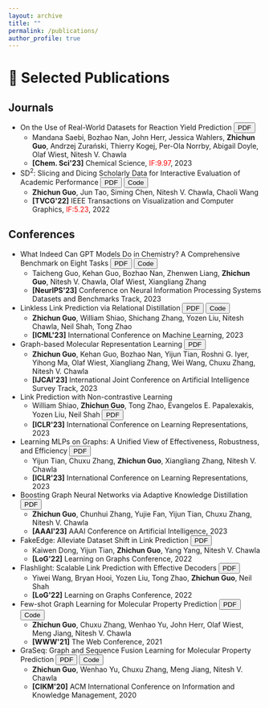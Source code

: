 ```yaml
---
layout: archive
title: ""
permalink: /publications/
author_profile: true
---
```

# 📖 **Selected Publications**
## **Journals**
- On the Use of Real-World Datasets for Reaction Yield Prediction <button name="button" onclick="https://pubs.rsc.org/en/content/articlepdf/2023/sc/d2sc06041h">PDF</button>
  + Mandana Saebi, Bozhao Nan, John Herr, Jessica Wahlers, **Zhichun Guo**, Andrzej Zurański, Thierry Kogej, Per-Ola Norrby, Abigail Doyle, Olaf Wiest, Nitesh V. Chawla
  + **[Chem. Sci'23]** Chemical Science, <span style="color:red">IF:9.97</span>, 2023
- SD$^2$: Slicing and Dicing Scholarly Data for Interactive Evaluation of Academic Performance <button name="button" onclick="https://arxiv.org/pdf/2203.12671.pdf">PDF</button> <button name="button" onclick="https://github.com/zhichunguo/SD2">Code</button>
  + **Zhichun Guo**, Jun Tao, Siming Chen, Nitesh V. Chawla, Chaoli Wang
  + **[TVCG'22]** IEEE Transactions on Visualization and Computer Graphics, <span style="color:red">IF:5.23</span>, 2022

## **Conferences**
- What Indeed Can GPT Models Do in Chemistry? A Comprehensive Benchmark on Eight Tasks <button name="button" onclick="https://arxiv.org/pdf/2305.18365.pdf">PDF</button> <button name="button" onclick="https://github.com/ChemFoundationModels/ChemLLMBench">Code</button> 
  + Taicheng Guo, Kehan Guo, Bozhao Nan, Zhenwen Liang, **Zhichun Guo**, Nitesh V. Chawla, Olaf Wiest, Xiangliang Zhang
  + **[NeurIPS'23]** Conference on Neural Information Processing Systems Datasets and Benchmarks Track, 2023
- Linkless Link Prediction via Relational Distillation <button name="button" onclick="https://arxiv.org/pdf/2210.05801.pdf">PDF</button> <button name="button" onclick="https://github.com/snap-research/linkless-link-prediction">Code</button>
  + **Zhichun Guo**, William Shiao, Shichang Zhang, Yozen Liu, Nitesh Chawla, Neil Shah, Tong Zhao
  + **[ICML'23]** International Conference on Machine Learning, 2023
- Graph-based Molecular Representation Learning <button name="button" onclick="https://arxiv.org/pdf/2207.04869.pdf">PDF</button>
  + **Zhichun Guo**, Kehan Guo, Bozhao Nan, Yijun Tian, Roshni G. Iyer, Yihong Ma, Olaf Wiest, Xiangliang Zhang, Wei Wang, Chuxu Zhang, Nitesh V. Chawla
  + **[IJCAI'23]** International Joint Conference on Artificial Intelligence Survey Track, 2023
- Link Prediction with Non-contrastive Learning
  + William Shiao, **Zhichun Guo**, Tong Zhao, Evangelos E. Papalexakis, Yozen Liu, Neil Shah <button name="button" onclick="https://arxiv.org/pdf/2211.14394.pdf">PDF</button>
  + **[ICLR'23]** International Conference on Learning Representations, 2023
- Learning MLPs on Graphs: A Unified View of Effectiveness, Robustness, and Efficiency <button name="button" onclick="https://openreview.net/pdf?id=Cs3r5KLdoj">PDF</button>
  + Yijun Tian, Chuxu Zhang, **Zhichun Guo**, Xiangliang Zhang, Nitesh V. Chawla
  + **[ICLR'23]** International Conference on Learning Representations, 2023
- Boosting Graph Neural Networks via Adaptive Knowledge Distillation <button name="button" onclick="https://arxiv.org/pdf/2210.05920.pdf">PDF</button>
  + **Zhichun Guo**, Chunhui Zhang, Yujie Fan, Yijun Tian, Chuxu Zhang, Nitesh V. Chawla
  + **[AAAI'23]** AAAI Conference on Artificial Intelligence, 2023
- FakeEdge: Alleviate Dataset Shift in Link Prediction <button name="button" onclick="https://openreview.net/pdf?id=QDN0jSXuvtX">PDF</button>
  + Kaiwen Dong, Yijun Tian, **Zhichun Guo**, Yang Yang, Nitesh V. Chawla
  + **[LoG'22]** Learning on Graphs Conference, 2022
- Flashlight: Scalable Link Prediction with Effective Decoders <button name="button" onclick="https://openreview.net/pdf?id=-H-AKyXZnHn">PDF</button>
  + Yiwei Wang, Bryan Hooi, Yozen Liu, Tong Zhao, **Zhichun Guo**, Neil Shah
  + **[LoG'22]** Learning on Graphs Conference, 2022
- Few-shot Graph Learning for Molecular Property Prediction <button name="button" onclick="https://dl.acm.org/doi/abs/10.1145/3442381.3450112?casa_token=abDoUPPH8vwAAAAA%3AJ-RP6glR9pIbvqzqrZHpdAedFjj4kcejXf_VyJ-aGLQh0dMy8F3zKdl7GHuOV5l0N1Ij6cyFZtAqTQ">PDF</button> <button name="button" onclick="https://github.com/zhichunguo/Meta-MGNN">Code</button>
  + **Zhichun Guo**, Chuxu Zhang, Wenhao Yu, John Herr, Olaf Wiest, Meng Jiang, Nitesh V. Chawla
  + **[WWW'21]** The Web Conference, 2021
- GraSeq: Graph and Sequence Fusion Learning for Molecular Property Prediction <button name="button" onclick="https://dl.acm.org/doi/abs/10.1145/3340531.3411981">PDF</button> <button name="button" onclick="https://github.com/zhichunguo/GraSeq">Code</button>
  + **Zhichun Guo**, Wenhao Yu, Chuxu Zhang, Meng Jiang, Nitesh V. Chawla
  + **[CIKM'20]** ACM International Conference on Information and Knowledge Management, 2020

<!-- {% if author.googlescholar %}
  You can also find my articles on <u><a href="{{author.googlescholar}}">my Google Scholar profile</a>.</u>
{% endif %}

{% include base_path %}

{% for post in site.publications reversed %}
  {% include archive-single.html %}
{% endfor %} -->
